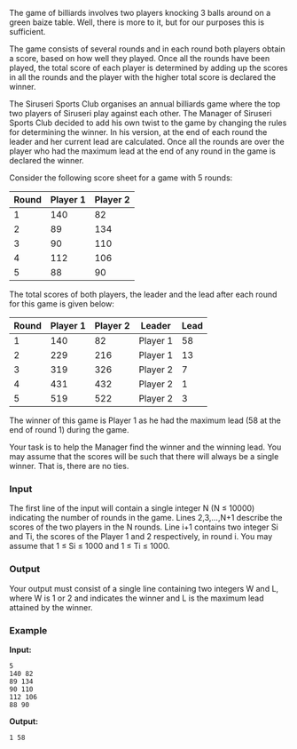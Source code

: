 The game of billiards involves two players knocking 3 balls around on a green baize table. Well, there is more to it, but for our purposes this is sufficient.

The game consists of several rounds and in each round both players obtain a score, based on how well they played. Once all the rounds have been played, the total score of each player is determined by adding up the scores in all the rounds and the player with the higher total score is declared the winner.

The Siruseri Sports Club organises an annual billiards game where the top two players of Siruseri play against each other. The Manager of Siruseri Sports Club decided to add his own twist to the game by changing the rules for determining the winner. In his version, at the end of each round the leader and her current lead are calculated. Once all the rounds are over the player who had the maximum lead at the end of any round in the game is declared the winner.

Consider the following score sheet for a game with 5 rounds:


| Round  | Player 1 | Player 2 |
| ------ | -------- | -------- |
|   1    |    140   |     82   |
|   2    |     89   |    134   |
|   3    |     90   |    110   |
|   4    |    112   |    106   |
|   5    |     88   |     90   |


The total scores of both players, the leader and the lead after each round for this game is given below:


|    Round    |  Player 1   |  Player 2  |   Leader    |  Lead  |
| ----------- | ----------- | ---------- | ----------- | ------ |
|      1      |    140      |      82    |   Player 1  |   58   |
|      2      |    229      |     216    |   Player 1  |   13   |
|      3      |    319      |     326    |   Player 2  |    7   |
|      4      |    431      |     432    |   Player 2  |    1   |
|      5      |    519      |     522    |   Player 2  |    3   |


The winner of this game is Player 1 as he had the maximum lead (58 at the end of round 1) during the game.

Your task is to help the Manager find the winner and the winning lead. You may assume that the scores will be such that there will always be a single winner. That is, there are no ties.

### **Input**

The first line of the input will contain a single integer N (N ≤ 10000) indicating the number of rounds in the game. Lines 2,3,...,N+1 describe the scores of the two players in the N rounds. Line i+1 contains two integer Si and Ti, the scores of the Player 1 and 2 respectively, in round i. You may assume that 1 ≤ Si ≤ 1000 and 1 ≤ Ti ≤ 1000.

### **Output**

Your output must consist of a single line containing two integers W and L, where W is 1 or 2 and indicates the winner and L is the maximum lead attained by the winner.

### **Example**

**Input:**

```
5
140 82
89 134
90 110
112 106
88 90
```

**Output:**

```
1 58
```
